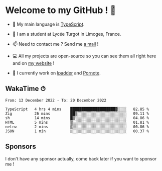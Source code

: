 # Welcome to my GitHub ! 🌃

- 🔭 My main language is [TypeScript](https://www.typescriptlang.org/).

- 🌱 I am a student at Lycée Turgot in Limoges, France.

- 📫 Need to contact me ? Send me <a href="mailto:mikkel@milescode.dev">a mail</a> !

- 💻 All my projects are open-source so you can see them all right here and on <a href="https://www.vexcited.ml">my website</a> !

- 👀 I currently work on [lpadder](https://github.com/Vexcited/lpadder) and [Pornote](https://github.com/Vexcited/Pornote).

## WakaTime ⏱

<!--START_SECTION:waka-->

```text
From: 13 December 2022 - To: 20 December 2022

TypeScript   4 hrs 4 mins    ████████████████████▓░░░░   82.85 %
Zig          26 mins         ██▒░░░░░░░░░░░░░░░░░░░░░░   09.11 %
sh           14 mins         █▒░░░░░░░░░░░░░░░░░░░░░░░   04.86 %
HTML         5 mins          ▒░░░░░░░░░░░░░░░░░░░░░░░░   01.81 %
netrw        2 mins          ▒░░░░░░░░░░░░░░░░░░░░░░░░   00.86 %
JSON         1 min           ░░░░░░░░░░░░░░░░░░░░░░░░░   00.37 %
```

<!--END_SECTION:waka-->

## Sponsors

I don't have any sponsor actually, come back later if you want to sponsor me !
